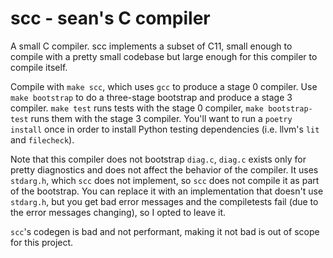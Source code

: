 # scc - sean's C compiler

A small C compiler. scc implements a subset of C11, small enough to compile with a pretty small codebase but large enough for this compiler to compile itself.

Compile with `make scc`, which uses `gcc` to produce a stage 0 compiler. Use
`make bootstrap` to do a three-stage bootstrap and produce a stage 3 compiler. `make test` runs tests with the stage 0 compiler, `make bootstrap-test` runs them with the stage 3 compiler. You'll want to run a `poetry install` once in order to install Python testing dependencies (i.e. llvm's `lit` and `filecheck`).

Note that this compiler does not bootstrap `diag.c`, `diag.c` exists only for pretty diagnostics and does not affect the behavior of the compiler. It uses `stdarg.h`, which `scc` does not implement, so `scc` does not compile it as part of the bootstrap. You can replace it with an implementation that doesn't use `stdarg.h`, but you get bad error messages and the compiletests fail (due to the error messages changing), so I opted to leave it.

`scc`'s codegen is bad and not performant, making it not bad is out of scope for this project.
